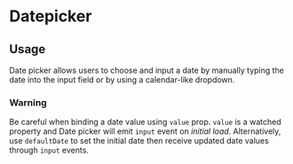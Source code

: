 # Datepicker

<!-- STORY -->

## Usage

Date picker allows users to choose and input a date by manually typing the date into the input field
or by using a calendar-like dropdown.

### Warning

Be careful when binding a date value using `value` prop. `value` is a watched property and Date
picker will emit `input` event on _initial load_. Alternatively, use `defaultDate` to set the
initial date then receive updated date values through `input` events.
